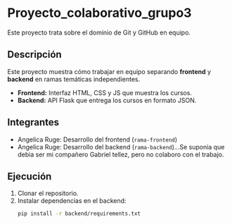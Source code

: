 # Proyecto_colaborativo_grupo3
Este proyecto trata sobre el dominio de Git y GitHub en equipo.

## Descripción
Este proyecto muestra cómo trabajar en equipo separando **frontend** y **backend** en ramas temáticas independientes.

- **Frontend:** Interfaz HTML, CSS y JS que muestra los cursos.
- **Backend:** API Flask que entrega los cursos en formato JSON.

## Integrantes
- Angelica Ruge: Desarrollo del frontend (`rama-frontend`)
- Angelica Ruge: Desarrollo del backend (`rama-backend`)...Se suponia que debia ser mi compañero Gabriel tellez, pero no colaboro con el trabajo.

## Ejecución
1. Clonar el repositorio.
2. Instalar dependencias en el backend:
   ```bash
   pip install -r backend/requirements.txt
